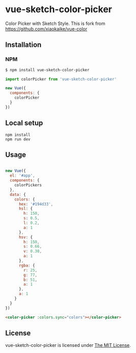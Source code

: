 # vue-sketch-color-picker
Color Picker with Sketch Style. This is fork from https://github.com/xiaokaike/vue-color

## Installation

### NPM
```bash
$ npm install vue-sketch-color-picker
```

```js
import colorPicker from 'vue-sketch-color-picker'

new Vue({
  components: {
    colorPicker
  }
})
```

## Local setup

```
npm install
npm run dev
```

## Usage
```js

new Vue({
  el: '#app',
  components: {
    colorPickers
  },
  data: {
    colors: {
      hex: '#194d33',
      hsl: {
        h: 150,
        s: 0.5,
        l: 0.2,
        a: 1
      },
      hsv: {
        h: 150,
        s: 0.66,
        v: 0.30,
        a: 1
      },
      rgba: {
        r: 25,
        g: 77,
        b: 51,
        a: 1
      },
      a: 1
    }
  }
})

```

```html
<color-picker :colors.sync="colors"></color-picker>
```


## License
vue-sketch-color-picker is licensed under [The MIT License](LICENSE).
